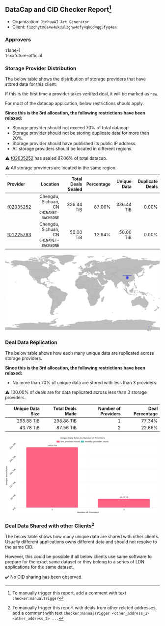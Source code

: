 ## DataCap and CID Checker Report[^1]
 - Organization: `JinhuaAI Art Generator`
 - Client: `f1zchytm6a4w4ukdul3gnw4ofy4qk6d4qg5fyq4ea`
### Approvers
`1`1ane-1<br/>`1`sxxfuture-official


### Storage Provider Distribution
The below table shows the distribution of storage providers that have stored data for this client.

If this is the first time a provider takes verified deal, it will be marked as `new`.

For most of the datacap application, below restrictions should apply.

**Since this is the 3rd allocation, the following restrictions have been relaxed:**
 - Storage provider should not exceed 70% of total datacap.
 - Storage provider should not be storing duplicate data for more than 20%.
 - Storage provider should have published its public IP address.
 - All storage providers should be located in different regions.

⚠️ [f02035252](https://filfox.info/en/address/f02035252) has sealed 87.06% of total datacap.

⚠️ All storage providers are located in the same region.

| Provider                                              |                                     Location | Total Deals Sealed | Percentage | Unique Data | Duplicate Deals |
| :---------------------------------------------------- | -------------------------------------------: | -----------------: | ---------: | ----------: | --------------: |
| [f02035252](https://filfox.info/en/address/f02035252) | Chengdu, Sichuan, CN<br/>`CHINANET-BACKBONE` |         336.44 TiB |     87.06% |  336.44 TiB |           0.00% |
| [f01225783](https://filfox.info/en/address/f01225783) | Chengdu, Sichuan, CN<br/>`CHINANET-BACKBONE` |          50.00 TiB |     12.94% |   50.00 TiB |           0.00% |

<img src="https://raw.githubusercontent.com/data-preservation-programs/filplus-checker-assets/main/filecoin-project/filecoin-plus-large-datasets/issues/2300/1708196132790.png"/>

### Deal Data Replication
The below table shows how each many unique data are replicated across storage providers.


**Since this is the 3rd allocation, the following restrictions have been relaxed:**
- No more than 70% of unique data are stored with less than 3 providers.

⚠️ 100.00% of deals are for data replicated across less than 3 storage providers.

| Unique Data Size | Total Deals Made | Number of Providers | Deal Percentage |
| ---------------: | ---------------: | ------------------: | --------------: |
|       298.88 TiB |       298.88 TiB |                   1 |          77.34% |
|        43.78 TiB |        87.56 TiB |                   2 |          22.66% |

<img src="https://raw.githubusercontent.com/data-preservation-programs/filplus-checker-assets/main/filecoin-project/filecoin-plus-large-datasets/issues/2300/1708196133458.png"/>

### Deal Data Shared with other Clients[^3]
The below table shows how many unique data are shared with other clients.
Usually different applications owns different data and should not resolve to the same CID.

However, this could be possible if all below clients use same software to prepare for the exact same dataset or they belong to a series of LDN applications for the same dataset.

✔️ No CID sharing has been observed.

[^1]: To manually trigger this report, add a comment with text `checker:manualTrigger`

[^2]: Deals from those addresses are combined into this report as they are specified with `checker:manualTrigger`

[^3]: To manually trigger this report with deals from other related addresses, add a comment with text `checker:manualTrigger <other_address_1> <other_address_2> ...`
